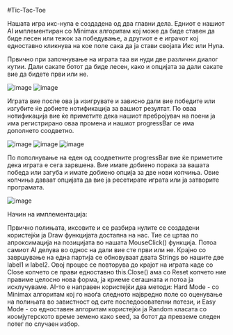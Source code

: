 #Tic-Tac-Toe

Нашата игра икс-нула е создадена од два главни дела. Едниот е нашиот AI имплементиран со Minimax алгоритам кој може да биде ставен да биде лесен или тежок за победување, а другиот е е играчот кој едноставно кликнува на кое поле сака да ја стави својата Икс или Нула.

Првично при започнување на играта таа ви нуди две различни диалог кутии. Дали сакате ботот да биде лесен, како и опцијата за дали сакате вие да бидете први или не.

![image](https://user-images.githubusercontent.com/85809428/121812314-ad87fb80-cc67-11eb-9452-27c5aba311c7.png)
![image](https://user-images.githubusercontent.com/85809428/121812347-c85a7000-cc67-11eb-9001-34f84bcd56b3.png)


Играта вие после ова ја изигрувате и зависно дали вие победите или изгубите ќе добиете нотификација за вашиот резултат. По оваа нотификација вие ќе приметите дека нашиот 
пребројувач на поени ја има регистрирано оваа промена и нашиот progressBar се има дополнето соодветно.

![image](https://user-images.githubusercontent.com/85809428/121812379-e627d500-cc67-11eb-9eea-cd90f0632aba.png)
![image](https://user-images.githubusercontent.com/85809428/121812419-fd66c280-cc67-11eb-9504-e97815f57d52.png)
![image](https://user-images.githubusercontent.com/85809428/121812449-12dbec80-cc68-11eb-85f3-decfc0e1de1f.png)

По пополнување на еден од соодветните progressBar вие ќе приметите дека играта е сега зарвшена. Вие имате добиено порака за вашата победа или загуба и имате добиено опција за две нови копчиња. Овие копчиња даваат опцијата да вие ја ресетирате играта или ја затворите програмата.

![image](https://user-images.githubusercontent.com/85809428/121812480-2ab37080-cc68-11eb-9128-40cd575f875c.png)

Начин на имплементација:

Првично полињата, иксовите и се разбира нулите се создадени користејќи ја Draw функцијата достапна на нас. Тие се цртаа по апроксимација на позицијата во нашата MouseClick() функција. Потоа самиот AI делува во однос на дали вие сте први или не. Крајно со завршување на една партија се обновуваат двата Strings во нашите две label1 и label2. Овој процес се повторува до крајот на играта каде со Close копчето се прави едноставно this.Close() ама со Reset копчето ние правиме целосно нова форма, ја криеме сегашната и потоа ја исклучуваме. AI-то е направен користејќи два методи: Hard Mode - со Minimax алгоритам кој го наоѓа следното највредно поле со оценување на полињата во завистност од сите последооователни потези, и Easy Mode - со едноставен алгоритам користејќи ја Random класата со коомјутерското време земено како seed, за ботот да превземе следен потег по случаен избор.
